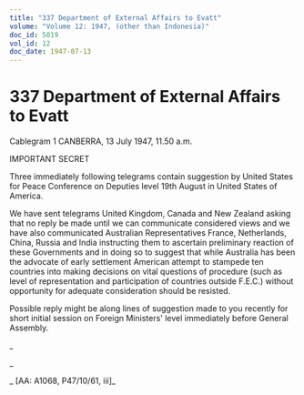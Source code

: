 ```yaml
---
title: "337 Department of External Affairs to Evatt"
volume: "Volume 12: 1947, (other than Indonesia)"
doc_id: 5019
vol_id: 12
doc_date: 1947-07-13
---
```


# 337 Department of External Affairs to Evatt

Cablegram 1 CANBERRA, 13 July 1947, 11.50 a.m.

IMPORTANT SECRET

Three immediately following telegrams contain suggestion by United States for Peace Conference on Deputies level 19th August in United States of America.

We have sent telegrams United Kingdom, Canada and New Zealand asking that no reply be made until we can communicate considered views and we have also communicated Australian Representatives France, Netherlands, China, Russia and India instructing them to ascertain preliminary reaction of these Governments and in doing so to suggest that while Australia has been the advocate of early settlement American attempt to stampede ten countries into making decisions on vital questions of procedure (such as level of representation and participation of countries outside F.E.C.) without opportunity for adequate consideration should be resisted.

Possible reply might be along lines of suggestion made to you recently for short initial session on Foreign Ministers' level immediately before General Assembly.

_

_

_ [AA: A1068, P47/10/61, iii]_
